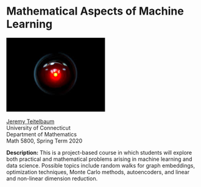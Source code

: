 # Mathematical Aspects of Machine Learning

![](HAL.jpg)

[Jeremy Teitelbaum](http://jeremy9959.net)<br>
University of Connecticut<br>
Department of Mathematics<br>
Math 5800, Spring Term 2020<br>
 
**Description:**  This is a project-based course in which students will explore both practical and mathematical problems arising in machine learning and data science.  Possible topics include random walks for graph embeddings, optimization techniques, Monte Carlo methods, autoencoders, and linear and non-linear dimension reduction.

